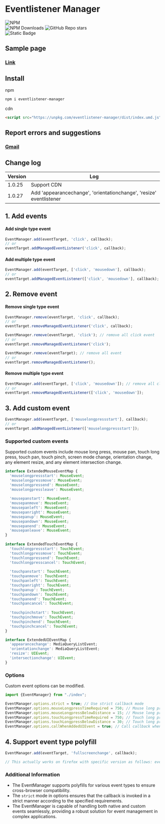 # Eventlistener Manager
![NPM](https://nodei.co/npm/eventlistener-manager.png?downloads=true&downloadRank=true&stars=true)<br>
![NPM Downloads](https://img.shields.io/npm/d18m/eventlistener-manager?style=flat&logo=npm&logoColor=%23CB3837&label=Download&color=%23CB3837&link=https%3A%2F%2Fwww.npmjs.com%2Fpackage%2Feventlistener-manager) 
![GitHub Repo stars](https://img.shields.io/github/stars/pjy0509/eventlistener-manager?style=flat&logo=github&logoColor=181717&label=Stars&color=181717&link=https%3A%2F%2Fgithub.com%2Fpjy0509%2Feventlistener-manager)<br> 
![Static Badge](https://img.shields.io/badge/Typescript-8A2BE2?logo=typescript&color=000000)
## Sample page
### [Link](https://pjy0509.github.io/example/eventlistener-manager/)
## Install
npm
```bash
npm i eventlistener-manager
```
cdn
```html
<script src="https://unpkg.com/eventlistener-manager/dist/index.umd.js"></script>
```
## Report errors and suggestions
### [Gmail](mailto:qkrwnss0509@gmail.com?subject=Report_errors_and_suggestions)
## Change log
| Version | Log                                                                                        |
|---------|--------------------------------------------------------------------------------------------|
| 1.0.25  | Support CDN                                                                                |
| 1.0.27  | Add 'appearancechange', 'orientationchange', 'resize' eventlistener                        |
## 1. Add events
#### Add single type event
```typescript
EventManager.add(eventTarget, 'click', callback);
// or
eventTarget.addManagedEventListener('click', callback);
``` 
#### Add multiple type event
```typescript
EventManager.add(eventTarget, ['click', 'mousedown'], callback);
// or
eventTarget.addManagedEventListener(['click', 'mousedown'], callback);
``` 
## 2. Remove event
#### Remove single type event
```typescript
EventManager.remove(eventTarget, 'click', callback);
// or
eventTarget.removeManagedEventListener('click', callback);
``` 
```typescript
EventManager.remove(eventTarget, 'click'); // remove all click event
// or
eventTarget.removeManagedEventListener('click');
``` 
```typescript
EventManager.remove(eventTarget); // remove all event
// or
eventTarget.removeManagedEventListener();
``` 
#### Remove multiple type event
```typescript
EventManager.add(eventTarget, ['click', 'mousedown']); // remove all click, mousedown event
// or
eventTarget.removeManagedEventListener(['click', 'mousedown']);
``` 
## 3. Add custom event
```typescript
EventManager.add(eventTarget, ['mouselongpressstart'], callback);
// or
eventTarget.addManagedEventListener(['mouselongpressstart']);
``` 
### Supported custom events
Supported custom events include mouse long press, mouse pan, touch long press, touch pan, touch pinch, screen mode change, orientation change, any element resize, and any element intersection change.
```typescript
interface ExtendedMouseEventMap {  
  'mouselongpressstart': MouseEvent;  
  'mouselongpressmove': MouseEvent;  
  'mouselongpressend': MouseEvent;  
  'mouselongpressleave': MouseEvent;  
  
  'mousepanstart': MouseEvent;  
  'mousepanmove': MouseEvent;  
  'mousepanleft': MouseEvent;  
  'mousepanright': MouseEvent;  
  'mousepanup': MouseEvent;  
  'mousepandown': MouseEvent;  
  'mousepanend': MouseEvent;  
  'mousepanleave': MouseEvent;  
}  
  
interface ExtendedTouchEventMap {  
  'touchlongpressstart': TouchEvent;  
  'touchlongpressmove': TouchEvent;  
  'touchlongpressend': TouchEvent;  
  'touchlongpresscancel': TouchEvent;  
  
  'touchpanstart': TouchEvent;  
  'touchpanmove': TouchEvent;  
  'touchpanleft': TouchEvent;  
  'touchpanright': TouchEvent;  
  'touchpanup': TouchEvent;  
  'touchpandown': TouchEvent;  
  'touchpanend': TouchEvent;  
  'touchpancancel': TouchEvent;  
  
  'touchpinchstart': TouchEvent;  
  'touchpinchmove': TouchEvent;  
  'touchpinchend': TouchEvent;  
  'touchpinchcancel': TouchEvent;  
}

interface ExtendedUIEventMap {
  'appearancechange': MediaQueryListEvent;
  'orientationchange': MediaQueryListEvent;
  'resize': UIEvent;
  'intersectionchange': UIEvent;
}
```
### Options
Custom event options can be modified.

```typescript
import {EventManager} from "./index";

EventManager.options.strict = true; // Use strict callback mode
EventManager.options.mouseLongpressTimeRequired = 750; // Mouse long press time required
EventManager.options.mouseLongpressBelowDistance = 15; // Mouse long press below distance
EventManager.options.touchLongpressTimeRequired = 750; // Touch long press time required
EventManager.options.touchLongpressBelowDistance = 30; // Touch long press below distance
EventManager.options.callWhenAddedUIEvent = true; // Call callback when extended ui event added
```
## 4. Support event type polyfill
```typescript
EventManager.add(eventTarget, 'fullscreenchange', callback);

// This actually works on firefox with specific version as follows: eventTarget.addEventListener('mozfullscreenchange', callback);
```
### Additional Information
-   The EventManager supports polyfills for various event types to ensure cross-browser compatibility.
-   The `strict` mode in options ensures that the callback is invoked in a strict manner according to the specified requirements.
-   The EventManager is capable of handling both native and custom events seamlessly, providing a robust solution for event management in complex applications.

